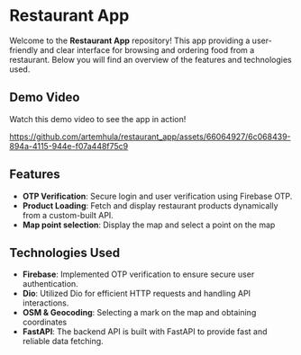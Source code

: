 # Restaurant App

Welcome to the **Restaurant App** repository! This app providing a user-friendly and clear interface for browsing and ordering food from a restaurant. Below you will find an overview of the features and technologies used.

## Demo Video

Watch this demo video to see the app in action!

https://github.com/artemhula/restaurant_app/assets/66064927/6c068439-894a-4115-944e-f07a448f75c9


## Features

- **OTP Verification**: Secure login and user verification using Firebase OTP.
- **Product Loading**: Fetch and display restaurant products dynamically from a custom-built API.
- **Map point selection**: Display the map and select a point on the map


## Technologies Used

- **Firebase**: Implemented OTP verification to ensure secure user authentication.
- **Dio**: Utilized Dio for efficient HTTP requests and handling API interactions.
- **OSM & Geocoding**: Selecting a mark on the map and obtaining coordinates
- **FastAPI**: The backend API is built with FastAPI to provide fast and reliable data fetching.
